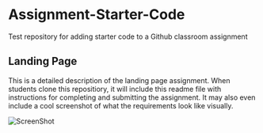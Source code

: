 # Assignment-Starter-Code
Test repository for adding starter code to a Github classroom assignment

## Landing Page

This is a detailed description of the landing page assignment.  When students clone this repositiory, it will include this readme file with instructions for completing and submitting the assignment.  It may also even include a cool screenshot of what the requirements look like visually.

![ScreenShot](https://cloud.githubusercontent.com/assets/8953261/13294226/3faa0758-dae0-11e5-9272-1ebbaa954014.png)

